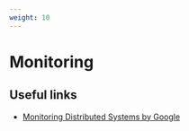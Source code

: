 ```yaml
---
weight: 10
---
```


# Monitoring

## Useful links

- [Monitoring Distributed Systems by Google](https://landing.google.com/sre/sre-book/chapters/monitoring-distributed-systems/)


